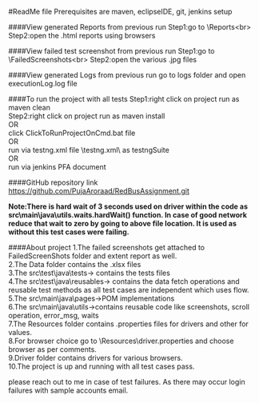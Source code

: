 #ReadMe file 
Prerequisites are maven, eclipseIDE, git, jenkins setup<br>

####View generated Reports from previous run
Step1:go to \Reports\<br>
Step2:open the .html reports using browsers<br>

####View failed test screenshot from previous run
Step1:go to \FailedScreenshots\<br>
Step2:open the various .jpg files<br>

####View generated Logs from previous run
go to logs folder and open executionLog.log file<br>

####To run the project with all tests
Step1:right click on project run as maven clean<br>
Step2:right click on project run as maven install<br>
OR<br>
click ClickToRunProjectOnCmd.bat file<br>
OR<br>
run via testng.xml file \testng.xml\ as testngSuite<br>
OR<br>
run via jenkins PFA document<br>

####GitHub repository link
https://github.com/PujaAroraad/RedBusAssignment.git<br>

**Note:There is hard wait of 3 seconds used on driver within the code as src\main\java\utils.waits.hardWait() function. In case of good network reduce that wait to zero by going to above file location. It is used as without this test cases were failing.**<br>

####About project
1.The failed screenshots get attached to FailedScreenShots folder and extent report as well.<br>
2.The Data folder contains the .xlsx files<br>
3.The src\test\java\tests-> contains the tests files<br>
4.The src\test\java\reusables-> contains the data fetch operations and reusable test methods as all test cases are independent which uses flow.<br>
5.The src\main\java\pages->POM implementations<br>
6.The src\main\java\utils->contains reusable code like screenshots, scroll operation, error_msg, waits <br>
7.The Resources folder contains .properties files for drivers and other for values. <br>
8.For browser choice go to \Resources\driver.properties and choose browser as per comments.<br>
9.Driver folder contains drivers for various browsers.<br>
10.The project is up and running with all test cases pass.<br>



please reach out to me in case of test failures. As there may occur login failures with sample accounts email.
